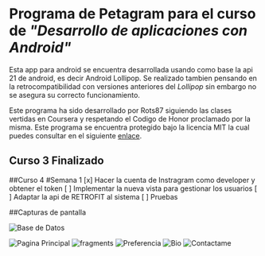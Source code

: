 # Programa de Petagram para el curso de *"Desarrollo de aplicaciones con Android"*


Esta app para android se encuentra desarrollada usando como base la api 21 de android, es decir Android Lollipop. Se realizado tambien pensando en la retrocompatibilidad con versiones anteriores del *Lollipop* sin embargo no se asegura su correcto funcionamiento.

Este programa ha sido desarrollado por Rots87 siguiendo las clases vertidas en Coursera y respetando el Codigo de Honor proclamado por la misma. Este programa se encuentra protegido bajo la licencia MIT la cual puedes consultar en el siguiente [enlace](https://opensource.org/licenses/MIT "Licencia MIT").

## Curso 3 Finalizado

##Curso 4
#Semana 1
[x] Hacer la cuenta de Instragram como developer y obtener el token
[ ] Implementar la nueva vista para gestionar los usuarios
[ ] Adaptar la api de RETROFIT al sistema
[ ] Pruebas 

##Capturas de pantalla

![Base de Datos](/Images/db.png "Base de datos a implementar")

![Pagina Principal](/Images/index.png "Pagina principal del proyecto")
![fragments](/Images/fragments.png "Fragments y TabLayout")
![Preferencia](/Images/raiting.png "Raiting de las mascotas por su numero de like")
![Bio](/Images/Bio.png "Bio del programador")
![Contactame](/Images/contactame.png "Formulario de contacto")

